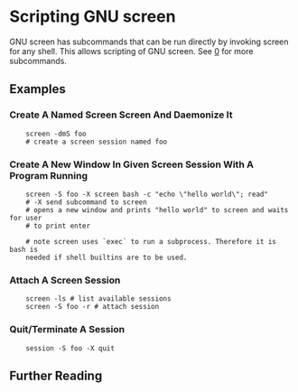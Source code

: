 Scripting GNU screen
====================

GNU screen has subcommands that can be run directly by invoking screen for any
shell. This allows scripting of GNU screen. See [0] for more subcommands.

## Examples 

### Create A Named Screen Screen And Daemonize It

```
    screen -dmS foo
    # create a screen session named foo
```

### Create A New Window In Given Screen Session With A Program Running

```
    screen -S foo -X screen bash -c "echo \"hello world\"; read"
    # -X send subcommand to screen
    # opens a new window and prints "hello world" to screen and waits for user 
    # to print enter

    # note screen uses `exec` to run a subprocess. Therefore it is bash is
    needed if shell builtins are to be used.
```

### Attach A Screen Session

```
    screen -ls # list available sessions
    screen -S foo -r # attach session
```

### Quit/Terminate A Session

```
    session -S foo -X quit
```

## Further Reading

[0]: https://www.gnu.org/software/screen/manual/html_node/index.html
